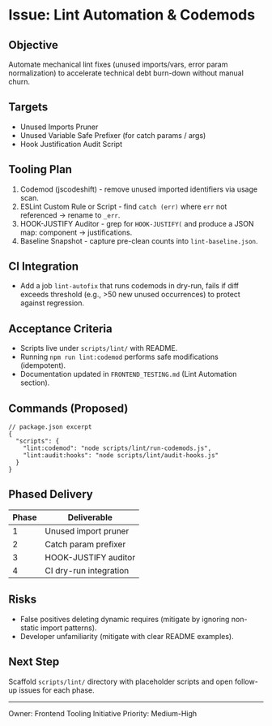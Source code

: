 # Issue: Lint Automation & Codemods

## Objective
Automate mechanical lint fixes (unused imports/vars, error param normalization) to accelerate technical debt burn-down without manual churn.

## Targets
- Unused Imports Pruner
- Unused Variable Safe Prefixer (for catch params / args)
- Hook Justification Audit Script

## Tooling Plan
1. Codemod (jscodeshift) - remove unused imported identifiers via usage scan.
2. ESLint Custom Rule or Script - find `catch (err)` where `err` not referenced -> rename to `_err`.
3. HOOK-JUSTIFY Auditor - grep for `HOOK-JUSTIFY(` and produce a JSON map: component -> justifications.
4. Baseline Snapshot - capture pre-clean counts into `lint-baseline.json`.

## CI Integration
- Add a job `lint-autofix` that runs codemods in dry-run, fails if diff exceeds threshold (e.g., >50 new unused occurrences) to protect against regression.

## Acceptance Criteria
- Scripts live under `scripts/lint/` with README.
- Running `npm run lint:codemod` performs safe modifications (idempotent).
- Documentation updated in `FRONTEND_TESTING.md` (Lint Automation section).

## Commands (Proposed)
```jsonc
// package.json excerpt
{
  "scripts": {
    "lint:codemod": "node scripts/lint/run-codemods.js",
    "lint:audit:hooks": "node scripts/lint/audit-hooks.js"
  }
}
```

## Phased Delivery
| Phase | Deliverable |
|-------|-------------|
| 1 | Unused import pruner |
| 2 | Catch param prefixer |
| 3 | HOOK-JUSTIFY auditor |
| 4 | CI dry-run integration |

## Risks
- False positives deleting dynamic requires (mitigate by ignoring non-static import patterns).
- Developer unfamiliarity (mitigate with clear README examples).

## Next Step
Scaffold `scripts/lint/` directory with placeholder scripts and open follow-up issues for each phase.

---
Owner: Frontend Tooling Initiative
Priority: Medium-High
